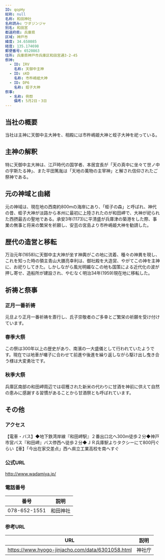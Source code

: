 ```yaml
---
ID: qopHy
総称: null
名称: 和田神社
名称読み: ワダジンジャ
別名: 和田宮
都道府県: 兵庫県
区域: 神戸市
緯度: 34.658085
経度: 135.174698
郵便番号: 6520863
住所: 兵庫県神戸市兵庫区和田宮通3-2-45
祭神:
  - ID: IRV
    名称: 天御中主神
  - ID: sKD
    名称: 市杵嶋姫大神
  - ID: DP6
    名称: 蛭子大神
祭事:
  - 名称: 例祭
    備考: 5月2日・3日
---
```


## 当社の概要

当社は主神に天御中主大神を、相殿には市杵嶋姫大神と蛭子大神を祀っている。

## 主神の解釈

特に天御中主大神は、江戸時代の国学者、本居宜長が「天の真中に坐々て世ノ中の宇斯たる神」、また平田篤胤は「天地の萬物の主宰神」と解され信仰されたご祭神である。

## 元の神域と由緒

元の神域は、現在地の西南約800mの海岸にあり、「蛭子の森」と呼ばれ、神代の昔、蛭子大神が淡路から本州に最初に上陸されたのが和田岬で、大神が祀られた西摂最古の聖地である。承安3年(1173)に平清盛が兵庫津の築港をした際、事業の無事と将来の繁栄を祈願し、安芸の宮島より市杵嶋姫大神を勧請した。

## 歴代の造営と移転

万治元年(1658)に天御中主大神が坐す神輿がこの地に流着、種々の神異を現し、これを知った時の領主青山大膳亮幸利は、御社殿を大造営、やがてこの神を主神に、お祀りしてきた。しかしながら風光明媚なこの地も国策による近代化の波が押し寄せ、造船所が建設され、やむなく明治34年(1959)現在地に移転した。

## 祈祷と祭事

### 正月一番祈祷

元旦より正月一番祈祷を斎行し、氏子崇敬者のご多幸とご繁栄の祈願を受け付けています。

### 春季大祭

この祭は300年以上の歴史があり、南濱の一大盛儀として行われていたようです。現在では地車が囃子に合わせて前進や後進を繰り返しながら駆け出し曳き合う様は大変勇壮です。

### 秋季大祭

兵庫区南部の和田岬周辺では収穫された新米の代わりに甘酒を神前に供えて自然の恵みに感謝する習慣があることから甘酒祭とも呼ばれています。

## その他

### アクセス

【電車・バス】◆地下鉄湾岸線『和田岬駅』２番出口北へ300m徒歩２分◆神戸市営バス『和田岬』バス停西へ徒歩２分◆ＪＲ兵庫駅よりタクシーにて800円ぐらい【車】「今出在家交差点」西へ県立工業高校を南へすぐ

### 公式URL

http://www.wadamiya.jp/

### 電話番号

| 番号         | 説明     |
| ------------ | -------- |
| 078-652-1551 | 和田神社 |

### 参考URL

| URL                                              | 説明   |
| ------------------------------------------------ | ------ |
| https://www.hyogo-jinjacho.com/data/6301058.html | 神社庁 |
